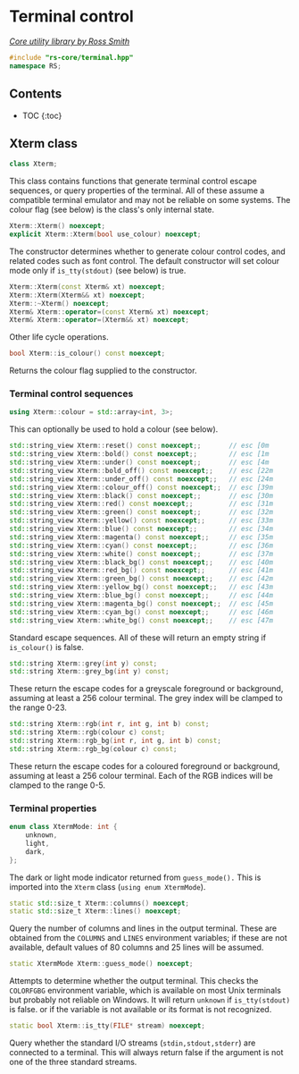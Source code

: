 # Terminal control

_[Core utility library by Ross Smith](index.html)_

```c++
#include "rs-core/terminal.hpp"
namespace RS;
```

## Contents

* TOC
{:toc}

## Xterm class

```c++
class Xterm;
```

This class contains functions that generate terminal control escape sequences,
or query properties of the terminal. All of these assume a compatible
terminal emulator and may not be reliable on some systems. The colour flag
(see below) is the class's only internal state.

```c++
Xterm::Xterm() noexcept;
explicit Xterm::Xterm(bool use_colour) noexcept;
```

The constructor determines whether to generate colour control codes, and
related codes such as font control. The default constructor will set colour
mode only if `is_tty(stdout)` (see below) is true.

```c++
Xterm::Xterm(const Xterm& xt) noexcept;
Xterm::Xterm(Xterm&& xt) noexcept;
Xterm::~Xterm() noexcept;
Xterm& Xterm::operator=(const Xterm& xt) noexcept;
Xterm& Xterm::operator=(Xterm&& xt) noexcept;
```

Other life cycle operations.

```c++
bool Xterm::is_colour() const noexcept;
```

Returns the colour flag supplied to the constructor.

### Terminal control sequences

```c++
using Xterm::colour = std::array<int, 3>;
```

This can optionally be used to hold a colour (see below).

```c++
std::string_view Xterm::reset() const noexcept;;       // esc [0m
std::string_view Xterm::bold() const noexcept;;        // esc [1m
std::string_view Xterm::under() const noexcept;;       // esc [4m
std::string_view Xterm::bold_off() const noexcept;;    // esc [22m
std::string_view Xterm::under_off() const noexcept;;   // esc [24m
std::string_view Xterm::colour_off() const noexcept;;  // esc [39m
std::string_view Xterm::black() const noexcept;;       // esc [30m
std::string_view Xterm::red() const noexcept;;         // esc [31m
std::string_view Xterm::green() const noexcept;;       // esc [32m
std::string_view Xterm::yellow() const noexcept;;      // esc [33m
std::string_view Xterm::blue() const noexcept;;        // esc [34m
std::string_view Xterm::magenta() const noexcept;;     // esc [35m
std::string_view Xterm::cyan() const noexcept;;        // esc [36m
std::string_view Xterm::white() const noexcept;;       // esc [37m
std::string_view Xterm::black_bg() const noexcept;;    // esc [40m
std::string_view Xterm::red_bg() const noexcept;;      // esc [41m
std::string_view Xterm::green_bg() const noexcept;;    // esc [42m
std::string_view Xterm::yellow_bg() const noexcept;;   // esc [43m
std::string_view Xterm::blue_bg() const noexcept;;     // esc [44m
std::string_view Xterm::magenta_bg() const noexcept;;  // esc [45m
std::string_view Xterm::cyan_bg() const noexcept;;     // esc [46m
std::string_view Xterm::white_bg() const noexcept;;    // esc [47m
```

Standard escape sequences. All of these will return an empty string if
`is_colour()` is false.

```c++
std::string Xterm::grey(int y) const;
std::string Xterm::grey_bg(int y) const;
```

These return the escape codes for a greyscale foreground or background,
assuming at least a 256 colour terminal. The grey index will be clamped to
the range 0-23.

```c++
std::string Xterm::rgb(int r, int g, int b) const;
std::string Xterm::rgb(colour c) const;
std::string Xterm::rgb_bg(int r, int g, int b) const;
std::string Xterm::rgb_bg(colour c) const;
```

These return the escape codes for a coloured foreground or background,
assuming at least a 256 colour terminal. Each of the RGB indices will be
clamped to the range 0-5.

### Terminal properties

```c++
enum class XtermMode: int {
    unknown,
    light,
    dark,
};
```

The dark or light mode indicator returned from `guess_mode().` This is
imported into the `Xterm` class (`using enum XtermMode`).

```c++
static std::size_t Xterm::columns() noexcept;
static std::size_t Xterm::lines() noexcept;
```

Query the number of columns and lines in the output terminal. These are
obtained from the `COLUMNS` and `LINES` environment variables; if these are
not available, default values of 80 columns and 25 lines will be assumed.

```c++
static XtermMode Xterm::guess_mode() noexcept;
```

Attempts to determine whether the output terminal. This checks the `COLORFGBG`
environment variable, which is available on most Unix terminals but probably
not reliable on Windows. It will return `unknown` if `is_tty(stdout)` is
false. or if the variable is not available or its format is not recognized.

```c++
static bool Xterm::is_tty(FILE* stream) noexcept;
```

Query whether the standard I/O streams (`stdin,stdout,stderr`) are connected
to a terminal. This will always return false if the argument is not one of
the three standard streams.
